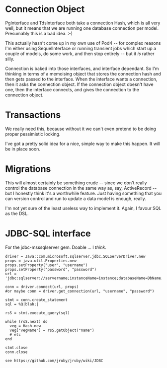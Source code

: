 Connection Object
=================

PgInterface and TdsInterface both take a connection Hash, which is all very
well, but it means that we are running one database connection per model.
Presumably this is a bad idea. :-)

This actually hasn't come up in my own use of Pod4 -- for complex reasons I'm
either using SequelInterface or running transient jobs which start up a couple
of models, do some work, and then stop entirely -- but it _is_ rather silly.

Connection is baked into those interfaces, and interface dependant. So I'm
thinking in terms of a memoising object that stores the connection hash and
then gets passed to the interface. When the interface wants a connection, then
it asks the connection object. If the connection object doesn't have one, then
the interface connects, and gives the connection to the connection object.


Transactions
============

We really need this, because without it we can't even pretend to be doing
proper pessimistic locking.

I've got a pretty solid idea for a nice, simple way to make this happen. It
will be in place soon.


Migrations
==========

This will almost certainly be something crude -- since we don't really control
the database connection in the same way as, say, ActiveRecord -- but I honestly
think it's a worthwhile feature.  Just having something that you can version
control and run to update a data model is enough, really.

I'm not yet sure of the least useless way to implement it.  Again, I favour SQL
as the DSL.


JDBC-SQL interface
==================

For the jdbc-msssqlserver gem.  Doable ... I *think*.

    driver = Java::com.microsoft.sqlserver.jdbc.SQLServerDriver.new
    props = java.util.Properties.new
    props.setProperty("user", "username")
    props.setProperty("password", "password")
    url = 'jdbc:sqlserver://servername;instanceName=instance;databaseName=DbName;'

    conn = driver.connect(url, props)
    #or maybe conn = driver.get_connection(url, "username", "password")

    stmt = conn.create_statement
    sql = %Q|blah;|

    rsS = stmt.execute_query(sql)

    while (rsS.next) do
      veg = Hash.new
      veg["vegName"] = rsS.getObject("name")
      # etc
    end

    stmt.close
    conn.close

    see https://github.com/jruby/jruby/wiki/JDBC
